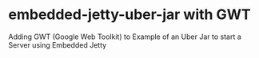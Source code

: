 # embedded-jetty-uber-jar with GWT
Adding GWT (Google Web Toolkit) to Example of an Uber Jar to start a Server using Embedded Jetty
